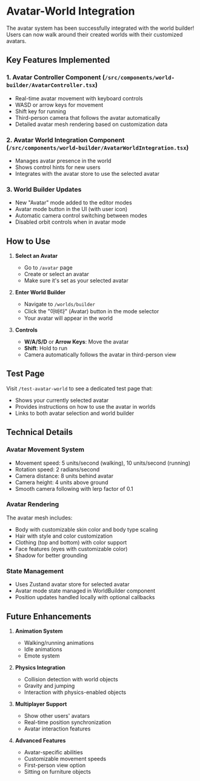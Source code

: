 # Avatar-World Integration

The avatar system has been successfully integrated with the world builder! Users
can now walk around their created worlds with their customized avatars.

## Key Features Implemented

### 1. Avatar Controller Component (`/src/components/world-builder/AvatarController.tsx`)

- Real-time avatar movement with keyboard controls
- WASD or arrow keys for movement
- Shift key for running
- Third-person camera that follows the avatar automatically
- Detailed avatar mesh rendering based on customization data

### 2. Avatar World Integration Component (`/src/components/world-builder/AvatarWorldIntegration.tsx`)

- Manages avatar presence in the world
- Shows control hints for new users
- Integrates with the avatar store to use the selected avatar

### 3. World Builder Updates

- New "Avatar" mode added to the editor modes
- Avatar mode button in the UI (with user icon)
- Automatic camera control switching between modes
- Disabled orbit controls when in avatar mode

## How to Use

1. **Select an Avatar**
   - Go to `/avatar` page
   - Create or select an avatar
   - Make sure it's set as your selected avatar

2. **Enter World Builder**
   - Navigate to `/worlds/builder`
   - Click the "아바타" (Avatar) button in the mode selector
   - Your avatar will appear in the world

3. **Controls**
   - **W/A/S/D** or **Arrow Keys**: Move the avatar
   - **Shift**: Hold to run
   - Camera automatically follows the avatar in third-person view

## Test Page

Visit `/test-avatar-world` to see a dedicated test page that:

- Shows your currently selected avatar
- Provides instructions on how to use the avatar in worlds
- Links to both avatar selection and world builder

## Technical Details

### Avatar Movement System

- Movement speed: 5 units/second (walking), 10 units/second (running)
- Rotation speed: 2 radians/second
- Camera distance: 8 units behind avatar
- Camera height: 4 units above ground
- Smooth camera following with lerp factor of 0.1

### Avatar Rendering

The avatar mesh includes:

- Body with customizable skin color and body type scaling
- Hair with style and color customization
- Clothing (top and bottom) with color support
- Face features (eyes with customizable color)
- Shadow for better grounding

### State Management

- Uses Zustand avatar store for selected avatar
- Avatar mode state managed in WorldBuilder component
- Position updates handled locally with optional callbacks

## Future Enhancements

1. **Animation System**
   - Walking/running animations
   - Idle animations
   - Emote system

2. **Physics Integration**
   - Collision detection with world objects
   - Gravity and jumping
   - Interaction with physics-enabled objects

3. **Multiplayer Support**
   - Show other users' avatars
   - Real-time position synchronization
   - Avatar interaction features

4. **Advanced Features**
   - Avatar-specific abilities
   - Customizable movement speeds
   - First-person view option
   - Sitting on furniture objects
